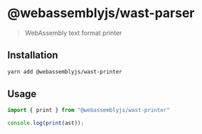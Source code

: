 # @webassemblyjs/wast-parser

> WebAssembly text format printer

## Installation

```sh
yarn add @webassemblyjs/wast-printer
```

## Usage

```js
import { print } from "@webassemblyjs/wast-printer"

console.log(print(ast));
```
